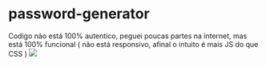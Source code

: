 # password-generator
Codigo não está 100% autentico, peguei poucas partes na internet, mas está 100% funcional
( não está responsivo, afinal o intuito é mais JS do que CSS )
<img src="https://media.discordapp.net/attachments/1065650675993808946/1099798665243136061/image.png?width=1019&height=466">
